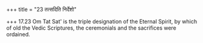 +++
title = "23 तत्सदिति निर्देशो"

+++
17.23 Om Tat Sat' is the triple designation of the Eternal Spirit, by
which of old the Vedic Scriptures, the ceremonials and the sacrifices
were ordained.
